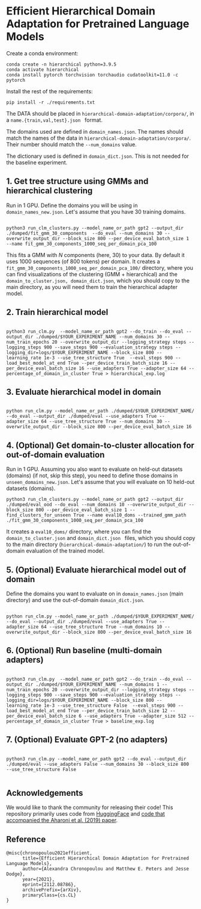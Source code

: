 # Efficient Hierarchical Domain Adaptation for Pretrained Language Models

Create a conda environment:

```
conda create -n hierarchical python=3.9.5
conda activate hierarchical
conda install pytorch torchvision torchaudio cudatoolkit=11.0 -c pytorch
```

Install the rest of the requirements:

```
pip install -r ./requirements.txt
```


The DATA should be placed in ```hierarchical-domain-adaptation/corpora/```, in a ```name.{train,val,test}.json ``` format. 

The domains used are defined in ```domain_names.json```.
The names should match the names of the data in ```hierarchical-domain-adaptation/corpora/```.
Their number should match the ```--num_domains``` value.

The dictionary used is defined in ```domain_dict.json```. This is not needed for the baseline experiment. 

## 1. Get tree structure using GMMs and hierarchical clustering

Run in 1 GPU. Define the domains you will be using in ```domain_names_new.json```. Let's assume that you have 30 training domains. 

```

python3 run_clm_clusters.py --model_name_or_path gpt2 --output_dir ./dumped/fit_gmm_30_components  --do_eval --num_domains 30 --overwrite_output_dir --block_size 800 --per_device_eval_batch_size 1  --name fit_gmm_30_components_1000_seq_per_domain_pca_100 

```

This fits a GMM with *N* components (here, 30) to your data.
By default it uses 1000 sequences (of 800 tokens) per domain.
It creates a ```fit_gmm_30_components_1000_seq_per_domain_pca_100/``` directory, where you 
can find visualizations of the clustering (GMM + hierarchical) and the ```domain_to_cluster.json, domain_dict.json```,
which you should copy to the main directory, as you will need them to train the hierarchical adapter model. 


## 2. Train hierarchical model 

```

python3 run_clm.py  --model_name_or_path gpt2 --do_train --do_eval --output_dir ./dumped/$YOUR_EXPERIMENT_NAME --num_domains 30 --num_train_epochs 20 --overwrite_output_dir --logging_strategy steps --logging_steps 900 --save_steps 900 --evaluation_strategy steps --logging_dir=logs/$YOUR_EXPERIMENT_NAME --block_size 800 --learning_rate 1e-3 --use_tree_structure True  --eval_steps 900 --load_best_model_at_end True --per_device_train_batch_size 16 --per_device_eval_batch_size 16 --use_adapters True --adapter_size 64 --percentage_of_domain_in_cluster True > hierarchical_exp.log 

```

## 3. Evaluate hierarchical model in domain

```

python run_clm.py --model_name_or_path ./dumped/$YOUR_EXPERIMENT_NAME/ --do_eval --output_dir ./dumped/eval --use_adapters True --adapter_size 64 --use_tree_structure True --num_domains 30 --overwrite_output_dir --block_size 800 --per_device_eval_batch_size 16

```

## 4. (Optional)  Get domain-to-cluster allocation for out-of-domain evaluation

Run in 1 GPU. Assuming you also want to evaluate on held-out datasets (domains) (if not, skip this step), you need to define those domains in ```unseen_domains_new.json```.
Let's assume that you will evaluate on 10 held-out datasets (domains). 
 
```
python3 run_clm_clusters.py --model_name_or_path gpt2 --output_dir ./dumped/eval_ood --do_eval --num_domains 10 --overwrite_output_dir --block_size 800 --per_device_eval_batch_size 1 --find_clusters_for_unseen True --name eval10_doms --trained_gmm_path ./fit_gmm_30_components_1000_seq_per_domain_pca_100

```

It creates a ```eval10_doms/``` directory, where you can find the ```domain_to_cluster.json```  and  ```domain_dict.json ``` files, which you should copy to the main directory (```hierarchical-domain-adaptation/```) to run the out-of-domain evaluation of the trained model. 

## 5. (Optional)  Evaluate hierarchical model out of domain

Define the domains you want to evaluate on in ```domain_names.json``` (main directory) and use the out-of-domain ```domain_dict.json```.

```

python run_clm.py --model_name_or_path ./dumped/$YOUR_EXPERIMENT_NAME/ --do_eval --output_dir ./dumped/eval --use_adapters True --adapter_size 64 --use_tree_structure True --num_domains 10 --overwrite_output_dir --block_size 800 --per_device_eval_batch_size 16

```

## 6. (Optional) Run baseline (multi-domain adapters)

```

python3 run_clm.py  --model_name_or_path gpt2 --do_train --do_eval --output_dir ./dumped/$YOUR_EXPERIMENT_NAME --num_domains 1 --num_train_epochs 20 --overwrite_output_dir --logging_strategy steps --logging_steps 900 --save_steps 900 --evaluation_strategy steps --logging_dir=logs/$YOUR_EXPERIMENT_NAME --block_size 800 --learning_rate 1e-3 --use_tree_structure False  --eval_steps 900 --load_best_model_at_end True --per_device_train_batch_size 12 --per_device_eval_batch_size 6 --use_adapters True --adapter_size 512 --percentage_of_domain_in_cluster True > baseline_exp.log

```

## 7. (Optional) Evaluate GPT-2 (no adapters)

```

python3 run_clm.py --model_name_or_path gpt2 --do_eval --output_dir ./dumped/eval --use_adapters False --num_domains 30 --block_size 800   --use_tree_structure False


```
## Acknowledgements

We would like to thank the community for releasing their code! This repository primarily 
uses code from [HuggingFace](https://github.com/huggingface/transformers) and [code that accompanied the Aharoni et al. (2019) paper](https://github.com/roeeaharoni/unsupervised-domain-clusters).


## Reference 

```
@misc{chronopoulou2021efficient,
      title={Efficient Hierarchical Domain Adaptation for Pretrained Language Models}, 
      author={Alexandra Chronopoulou and Matthew E. Peters and Jesse Dodge},
      year={2021},
      eprint={2112.08786},
      archivePrefix={arXiv},
      primaryClass={cs.CL}
}
```
